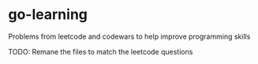 # go-learning

Problems from leetcode and codewars to help improve programming skills

TODO: Remane the files to match the leetcode questions
